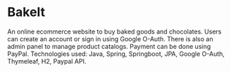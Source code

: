 # BakeIt
An online ecommerce website to buy baked goods and chocolates. Users can create an account or sign in using Google O-Auth. There is also an admin panel to 
manage product catalogs. Payment can be done using PayPal. 
Technologies used: Java, Spring, Springboot, JPA, Google O-Auth, Thymeleaf, H2, Paypal API.
